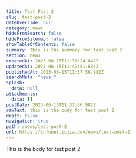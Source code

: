 ```yaml
---
title: Test Post 2
slug: test-post-2
dateOverride: null
category: news
hideFromSearch: false
hideFromSitemap: false
showTableOfContents: false
summary: This is the summary for test post 2
section: news
createdAt: 2023-06-15T11:37:24.848Z
updatedAt: 2023-06-15T11:42:51.684Z
publishedAt: 2023-06-15T11:37:56.982Z
searchMeta: "news "
splash:
  data: null
attachments:
  data: []
postDate: 2023-06-15T11:37:56.982Z
rawText: this is the body for test post 2
draft: false
navigation: true
path: /news/test-post-2
url: https://infonet.icjia.dev/news/test-post-2
---
```


This is the body  for test post 2
